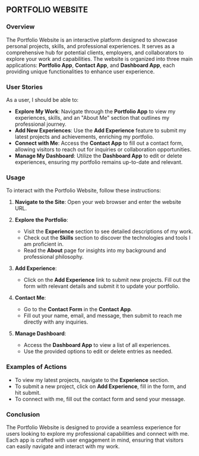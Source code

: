 

## PORTFOLIO WEBSITE

### Overview

The Portfolio Website is an interactive platform designed to showcase personal projects, skills, and professional experiences. It serves as a comprehensive hub for potential clients, employers, and collaborators to explore your work and capabilities. The website is organized into three main applications: **Portfolio App**, **Contact App**, and **Dashboard App**, each providing unique functionalities to enhance user experience.

### User Stories

As a user, I should be able to:

- **Explore My Work**: Navigate through the **Portfolio App** to view my experiences, skills, and an "About Me" section that outlines my professional journey.
- **Add New Experiences**: Use the **Add Experience** feature to submit my latest projects and achievements, enriching my portfolio.
- **Connect with Me**: Access the **Contact App** to fill out a contact form, allowing visitors to reach out for inquiries or collaboration opportunities.
- **Manage My Dashboard**: Utilize the **Dashboard App** to edit or delete experiences, ensuring my portfolio remains up-to-date and relevant.

### Usage

To interact with the Portfolio Website, follow these instructions:

1. **Navigate to the Site**: Open your web browser and enter the website URL.
   
2. **Explore the Portfolio**:
   - Visit the **Experience** section to see detailed descriptions of my work.
   - Check out the **Skills** section to discover the technologies and tools I am proficient in.
   - Read the **About** page for insights into my background and professional philosophy.

3. **Add Experience**:
   - Click on the **Add Experience** link to submit new projects. Fill out the form with relevant details and submit it to update your portfolio.

4. **Contact Me**:
   - Go to the **Contact Form** in the **Contact App**.
   - Fill out your name, email, and message, then submit to reach me directly with any inquiries.

5. **Manage Dashboard**:
   - Access the **Dashboard App** to view a list of all experiences.
   - Use the provided options to edit or delete entries as needed.

### Examples of Actions

- To view my latest projects, navigate to the **Experience** section.
- To submit a new project, click on **Add Experience**, fill in the form, and hit submit.
- To connect with me, fill out the contact form and send your message.

### Conclusion

The Portfolio Website is designed to provide a seamless experience for users looking to explore my professional capabilities and connect with me. Each app is crafted with user engagement in mind, ensuring that visitors can easily navigate and interact with my work.
